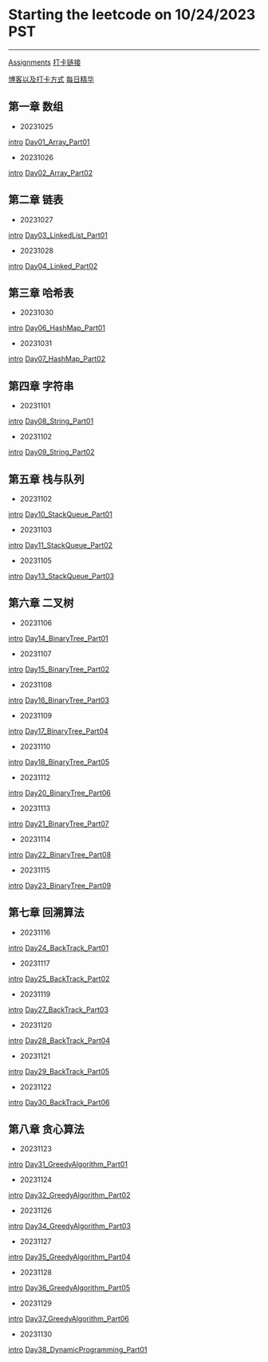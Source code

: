 # Starting the leetcode on 10/24/2023 PST

<hr/>

[Assignments](https://docs.qq.com/doc/DUHJoZUpVUGxQbFZY)
[打卡链接](https://docs.qq.com/sheet/DUFJYTWFWcUNReWh1?tab=BB08J2)

[博客以及打卡方式](https://docs.qq.com/doc/DUEdmb1JCaEtlZWFx)
[每日精华](https://www.yuque.com/chengxuyuancarl/wnx1np/ktwax2)

<h2>第一章 数组</h2>

* 20231025

[intro](https://docs.qq.com/doc/DUG9UR2ZUc3BjRUdY)
[Day01_Array_Part01](Day01_Array_Part01.md)

* 20231026

[intro](https://docs.qq.com/doc/DUGRwWXNOVEpyaVpG)
[Day02_Array_Part02](Day02_Array_Part02.md)

<h2>第二章 链表</h2>

* 20231027

[intro](https://docs.qq.com/doc/DUGdqYWNYeGhlaVR6)
[Day03_LinkedList_Part01](Day03_LinkedList_Part01.md)

* 20231028

[intro](https://docs.qq.com/doc/DUFNjYUxYRHRVWklp)
[Day04_Linked_Part02](Day04_LinkedList_Part02.md)

<h2>第三章 哈希表</h2>

* 20231030

[intro](https://docs.qq.com/doc/DUEtFSGdreWRuR2p4)
[Day06_HashMap_Part01](Day06_HashMap_Part01.md)

* 20231031

[intro](https://docs.qq.com/doc/DUElCb1NyTVpXa0Jj)
[Day07_HashMap_Part02](Day07_HashMap_Part02.md)

<h2>第四章 字符串</h2>

* 20231101

[intro](https://docs.qq.com/doc/DUGdsY2JFaFhDRVZH)
[Day08_String_Part01](Day08_String_Part01.md)

* 20231102

[intro](https://docs.qq.com/doc/DUGdsY2JFaFhDRVZH)
[Day09_String_Part02](Day09_String_Part02.md)

<h2>第五章 栈与队列</h2>

* 20231102

[intro](https://docs.qq.com/doc/DUElqeHh3cndDbW1Q)
[Day10_StackQueue_Part01](Day10_StackQueue_Part01.md)

* 20231103

[intro](https://docs.qq.com/doc/DUHh6UE5hUUZOZUd0)
[Day11_StackQueue_Part02](Day11_StackQueue_Part02.md)

* 20231105

[intro](https://docs.qq.com/doc/DUHh6UE5hUUZOZUd0)
[Day13_StackQueue_Part03](Day13_StackQueue_Part03.md)

<h2>第六章 二叉树</h2>

* 20231106

[intro](https://docs.qq.com/doc/DUHRtdXZZSWFkeGdE)
[Day14_BinaryTree_Part01](Day14_BinaryTree_Part01.md)

* 20231107

[intro](https://docs.qq.com/doc/DUHN0ZVJuRmVYeWNv)
[Day15_BinaryTree_Part02](Day15_BinaryTree_Part02.md)

* 20231108

[intro](https://docs.qq.com/doc/DUHN0ZVJuRmVYeWNv)
[Day16_BinaryTree_Part03](Day16_BinaryTree_Part03.md)

* 20231109

[intro](https://docs.qq.com/doc/DUHN0ZVJuRmVYeWNv)
[Day17_BinaryTree_Part04](Day17_BinaryTree_Part04.md)

* 20231110

[intro](https://docs.qq.com/doc/DUFFiVHl3YVlReVlr)
[Day18_BinaryTree_Part05](Day18_BinaryTree_Part05.md)

* 20231112

[intro](https://docs.qq.com/doc/DUGFRU2V6Z1F4alBH)
[Day20_BinaryTree_Part06](Day20_BinaryTree_Part06.md)

* 20231113

[intro](https://docs.qq.com/doc/DUHl2SGNvZmxqZm1X)
[Day21_BinaryTree_Part07](Day21_BinaryTree_Part07.md)

* 20231114

[intro](https://docs.qq.com/doc/DUGFRU2V6Z1F4alBH)
[Day22_BinaryTree_Part08](Day22_BinaryTree_Part08.md)

* 20231115

[intro](https://docs.qq.com/doc/DUFBUQmxpQU1pa29C)
[Day23_BinaryTree_Part09](Day23_BinaryTree_Part09.md)

<h2>第七章 回溯算法</h2>

* 20231116

[intro](https://docs.qq.com/doc/DUHRtdXZZSWFkeGdE)
[Day24_BackTrack_Part01](Day24_BackTrack_Part01.md)

* 20231117

[intro](https://docs.qq.com/doc/DUExTYXVzU1BiU2Zl)
[Day25_BackTrack_Part02](Day25_BackTrack_Part02.md)

* 20231119

[intro](https://docs.qq.com/doc/DUElpbnNUR3hIbXlY)
[Day27_BackTrack_Part03](Day27_BackTrack_Part03.md)

* 20231120

[intro](https://docs.qq.com/doc/DUG1yVHdlWEdNYlhZ)
[Day28_BackTrack_Part04](Day28_BackTrack_Part04.md)

* 20231121

[intro](https://docs.qq.com/doc/DUHZYbWhwSHRCRmp3?&u=a46e02682f01498599d3897676b00ad1)
[Day29_BackTrack_Part05](Day29_BackTrack_Part05.md)

* 20231122

[intro](https://docs.qq.com/doc/DUEdTVVhxbnJiY3BR?u=a46e02682f01498599d3897676b00ad1)
[Day30_BackTrack_Part06](Day30_BackTrack_Part06.md)

<h2>第八章 贪心算法</h2>

* 20231123

[intro](https://docs.qq.com/doc/DUG1PQ1ZZY2xXY1ly?&u=a46e02682f01498599d3897676b00ad1)
[Day31_GreedyAlgorithm_Part01](Day31_GreedyAlgorithm_Part01.md)

* 20231124

[intro](https://docs.qq.com/doc/DUGFEdGFWeVhleFF1?u=a46e02682f01498599d3897676b00ad1)
[Day32_GreedyAlgorithm_Part02](Day32_GreedyAlgorithm_Part02.md)

* 20231126

[intro](https://docs.qq.com/doc/DUEh5WFVlQkp1U0p4?&u=a46e02682f01498599d3897676b00ad1)
[Day34_GreedyAlgorithm_Part03](Day34_GreedyAlgorithm_Part03.md)

* 20231127

[intro](https://docs.qq.com/doc/DUFRWc3BGRHFXZ1pO)
[Day35_GreedyAlgorithm_Part04](Day35_GreedyAlgorithm_Part04.md)

* 20231128

[intro](https://docs.qq.com/doc/DUERGbnhhRkFRVENZ)
[Day36_GreedyAlgorithm_Part05](Day36_GreedyAlgorithm_Part05.md)

* 20231129

[intro](https://docs.qq.com/doc/DUFVRd3p5SHFMSExQ)
[Day37_GreedyAlgorithm_Part06](Day37_GreedyAlgorithm_Part06.md)

* 20231130

[intro](https://docs.qq.com/doc/DUGNUdVpoT0VJR01l)
[Day38_DynamicProgramming_Part01](Day38_DynamicProgramming_Part01.md)


